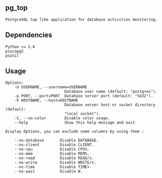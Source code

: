 pg_top
------

	PostgreSQL top like application for database activities monitoring.

Dependencies
------------

	Python >= 2.6
	psycopg2
	psutil

Usage
-----

	Options:
		-U USERNAME, --username=USERNAME
                        	  Database user name (default: "postgres").
		-p PORT, --port=PORT  Database server port (default: "5432").
		-h HOSTNAME, --host=HOSTNAME
							  Database server host or socket directory (default:
                        	  "local socket").
		-C, --no-color        Disable color usage.
		--help                Show this help message and exit.

	Display Options, you can exclude some columns by using them :
		
		--no-database       Disable DATABASE.
    	--no-client         Disable CLIENT.
    	--no-cpu            Disable CPU%.
    	--no-mem            Disable MEM%.
    	--no-read           Disable READ/s.
    	--no-write          Disable WRITE/s.
    	--no-time           Disable TIME+.
    	--no-wait           Disable W.
